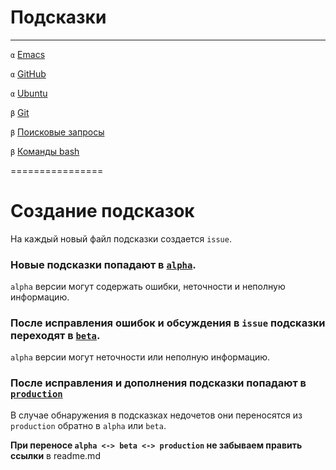 # Подсказки 
----------------

  `α` [Emacs](alpha/Emacs.md)
	
  `α` [GitHub](alpha/GitHub.md)
	
  `α` [Ubuntu](alpha/Ubuntu.md)

  `β` [Git](beta/Git.Hub.md)
	
  `β` [Поисковые запросы](beta/Query-language.md)
	
  `β` [Команды bash](beta/bash:commands.md)

================

# Создание подсказок

На каждый новый файл подсказки создается `issue`.

### Новые подсказки попадают в [`alpha`](alpha). 
 
 `alpha` версии могут содержать ошибки, неточности и неполную информацию.

### После исправления ошибок и обсуждения в `issue` подсказки переходят в [`beta`](beta). 

 `alpha` версии могут неточности или неполную информацию.
 
### После исправления и дополнения подсказки попадают в [`production`](.)

В случае обнаружения в подсказках недочетов они переносятся из `production` обратно в `alpha` или `beta`.

**При переносе `alpha <-> beta <-> production` не забываем править ссылки** в readme.md
